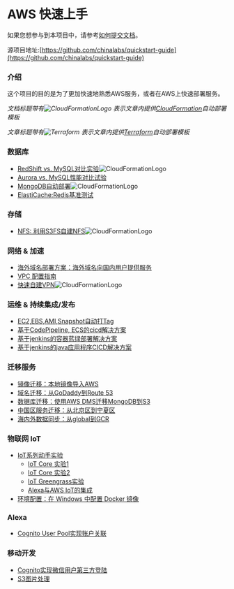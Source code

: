 # AWS 快速上手

如果您想参与到本项目中，请参考[如何提交文档](how_to_contribute.md)。

源项目地址:[https://github.com/chinalabs/quickstart-guide](https://github.com/chinalabs/quickstart-guide)

### 介绍
这个项目的目的是为了更加快速地熟悉AWS服务，或者在AWS上快速部署服务。

*文档标题带有![CloudFormationLogo](https://s3.cn-northwest-1.amazonaws.com.cn/aws-quickstart/assets/cloudformation_logo_30.png)
表示文章内提供[CloudFormation](https://aws.amazon.com/cloudformation/)自动部署模板*

*文章标题带有![Terraform](https://s3.cn-northwest-1.amazonaws.com.cn/aws-quickstart/assets/terraform.png)
表示文章内提供[Terraform](https://www.terraform.io/)自动部署模板*

### 数据库
* [RedShift vs. MySQL对比实验](database/RedShift_MySQL.md)![CloudFormationLogo](https://s3.cn-northwest-1.amazonaws.com.cn/aws-quickstart/assets/cloudformation_logo_30.png)
* [Aurora vs. MySQL性能对比试验](database/Aurora-vs-MySQL.md)
* [MongoDB自动部署](database/MangoDB.md)![CloudFormationLogo](https://s3.cn-northwest-1.amazonaws.com.cn/aws-quickstart/assets/cloudformation_logo_30.png)
* [ElastiCache:Redis基准测试](database/redis_benchmark.md)
  
### 存储
* [NFS: 利用S3FS自建NFS](storage/S3fs.md)![CloudFormationLogo](https://s3.cn-northwest-1.amazonaws.com.cn/aws-quickstart/assets/cloudformation_logo_30.png)
  
### 网络 & 加速
* [海外域名部署方案：海外域名向国内用户提供服务](ByPassICP.md)
* [VPC 配置指南](network/vpc_guide.md)
* <a href="https://github.com/iceflow/easyvpn" target="_blank">快速自建VPN</a>![CloudFormationLogo](https://s3.cn-northwest-1.amazonaws.com.cn/aws-quickstart/assets/cloudformation_logo_30.png)
  
### 运维 & 持续集成/发布
* [EC2,EBS,AMI,Snapshot自动打Tag](EC2_Auto_Tag.md)
* [基于CodePipeline, ECS的cicd解决方案](cicd.md)
* [基于jenkins的容器蓝绿部署解决方案](cicd_docker_bule_jenkins.md)
* [基于jenkins的java应用程序CICD解决方案](cicd_jar_jenkins.md)
  
### 迁移服务
* [镜像迁移：本地镜像导入AWS](migration/SMS_vm-import.md)
* [域名迁移：从GoDaddy到Route 53](migration/TransferDomainRoute53.md)
* [数据库迁移：使用AWS DMS迁移MongoDB到S3](migration/dms-mongo-to-s3.md)
* [中国区服务迁移：从北京区到宁夏区](migration/BJStoZHY.md)
* [海内外数据同步：从global到GCR](s3_transmission.md)
  
### 物联网 IoT
* [IoT系列动手实验](IoT/README.md)
  * [IoT Core 实验1](IoT/lab1.IoTCore.1.md)
  * [IoT Core 实验2](IoT/lab2.IoTCore.2.md)
  * [IoT Greengrass实验](IoT/lab3.greengrass.md)
  * [Alexa与AWS IoT的集成](IoT/lab4.Alexa.md)
* [环境配置：在 Windows 中配置 Docker 镜像](DockerGuide.md)
  
### Alexa
* [Cognito User Pool实现账户关联](alexa/account-linking-cognito.md)
  
### 移动开发
* [Cognito实现微信用户第三方登陆](cognito_android.md)
* [S3图片处理](mobile/serverless-image-handler.md)

